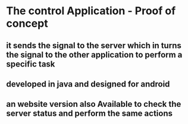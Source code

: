# The control Application - Proof of concept

## it sends the signal to the server which in turns the signal to the other application to perform a specific task 

## developed in java and designed for android 

## an website version also Available to check the server status and perform the same actions
